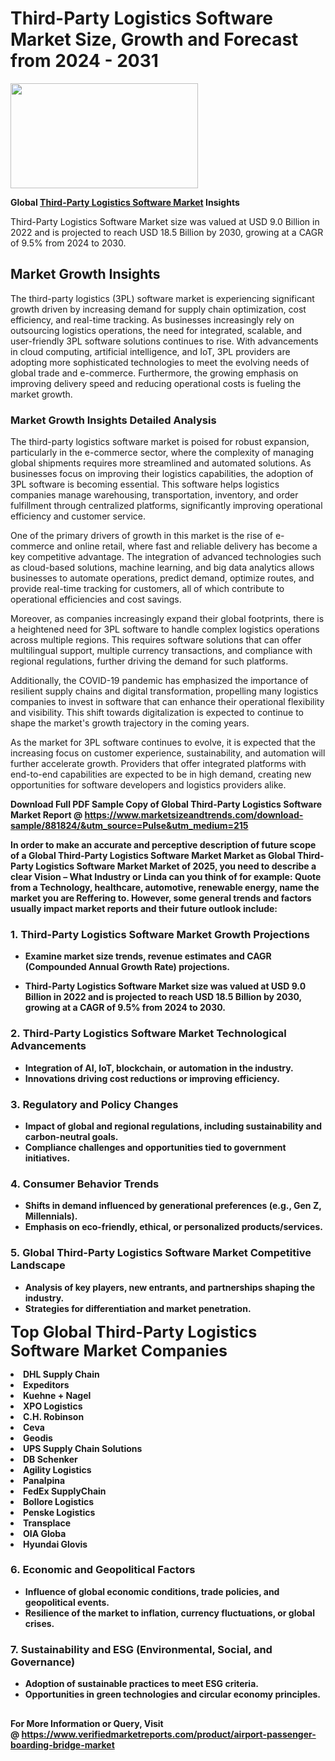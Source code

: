 <H1>Third-Party Logistics Software Market Size, Growth and Forecast from 2024 - 2031</H1><img class="aligncenter size-medium wp-image-584254" src="https://thirdeyenews.in/wp-content/uploads/2024/09/Global-Market-Research-300x168.jpeg" alt="" width="300" height="168" /><p><strong>Global&nbsp;<a href="https://www.marketsizeandtrends.com/download-sample/881824/&amp;utm_source=Pulse&amp;utm_medium=215">Third-Party Logistics Software Market</a> Insights</strong></p><p>Third-Party Logistics Software Market size was valued at USD 9.0 Billion in 2022 and is projected to reach USD 18.5 Billion by 2030, growing at a CAGR of 9.5% from 2024 to 2030.</p><p><h2>Market Growth Insights</h2> <p>The third-party logistics (3PL) software market is experiencing significant growth driven by increasing demand for supply chain optimization, cost efficiency, and real-time tracking. As businesses increasingly rely on outsourcing logistics operations, the need for integrated, scalable, and user-friendly 3PL software solutions continues to rise. With advancements in cloud computing, artificial intelligence, and IoT, 3PL providers are adopting more sophisticated technologies to meet the evolving needs of global trade and e-commerce. Furthermore, the growing emphasis on improving delivery speed and reducing operational costs is fueling the market growth.</p> <p><strong></strong></p> <h3>Market Growth Insights Detailed Analysis</h3> <p>The third-party logistics software market is poised for robust expansion, particularly in the e-commerce sector, where the complexity of managing global shipments requires more streamlined and automated solutions. As businesses focus on improving their logistics capabilities, the adoption of 3PL software is becoming essential. This software helps logistics companies manage warehousing, transportation, inventory, and order fulfillment through centralized platforms, significantly improving operational efficiency and customer service.</p> <p>One of the primary drivers of growth in this market is the rise of e-commerce and online retail, where fast and reliable delivery has become a key competitive advantage. The integration of advanced technologies such as cloud-based solutions, machine learning, and big data analytics allows businesses to automate operations, predict demand, optimize routes, and provide real-time tracking for customers, all of which contribute to operational efficiencies and cost savings.</p> <p>Moreover, as companies increasingly expand their global footprints, there is a heightened need for 3PL software to handle complex logistics operations across multiple regions. This requires software solutions that can offer multilingual support, multiple currency transactions, and compliance with regional regulations, further driving the demand for such platforms.</p> <p>Additionally, the COVID-19 pandemic has emphasized the importance of resilient supply chains and digital transformation, propelling many logistics companies to invest in software that can enhance their operational flexibility and visibility. This shift towards digitalization is expected to continue to shape the market's growth trajectory in the coming years.</p> <p>As the market for 3PL software continues to evolve, it is expected that the increasing focus on customer experience, sustainability, and automation will further accelerate growth. Providers that offer integrated platforms with end-to-end capabilities are expected to be in high demand, creating new opportunities for software developers and logistics providers alike.</p> <p><strong></p><p><span class=""><strong>Download Full PDF Sample Copy of Global Third-Party Logistics Software Market Report</strong> @ <a href="https://www.marketsizeandtrends.com/download-sample/881824/&amp;utm_source=Pulse&amp;utm_medium=215" target="_blank">https://www.marketsizeandtrends.com/download-sample/881824/&amp;utm_source=Pulse&amp;utm_medium=215</a></span></p><p>In order to make an accurate and perceptive description of future scope of a Global&nbsp;Third-Party Logistics Software Market Market as Global&nbsp;Third-Party Logistics Software Market Market of 2025, you need to describe a clear Vision &ndash; What Industry or Linda can you think of for example: Quote from a Technology, healthcare, automotive, renewable energy, name the market you are Reffering to. However, some general trends and factors usually impact market reports and their future outlook include:</p><h3>1.&nbsp;<strong>Third-Party Logistics Software Market Growth Projections</strong></h3><ul><li>Examine market size trends, revenue estimates and CAGR (Compounded Annual Growth Rate) projections.</li><li><p>Third-Party Logistics Software Market size was valued at USD 9.0 Billion in 2022 and is projected to reach USD 18.5 Billion by 2030, growing at a CAGR of 9.5% from 2024 to 2030.</p></li></ul><h3>2.&nbsp;<strong>Third-Party Logistics Software Market Technological Advancements</strong></h3><ul><li>Integration of AI, IoT, blockchain, or automation in the industry.</li><li>Innovations driving cost reductions or improving efficiency.</li></ul><h3>3.&nbsp;<strong>Regulatory and Policy Changes</strong></h3><ul><li>Impact of global and regional regulations, including sustainability and carbon-neutral goals.</li><li>Compliance challenges and opportunities tied to government initiatives.</li></ul><h3>4.&nbsp;<strong>Consumer Behavior Trends</strong></h3><ul><li>Shifts in demand influenced by generational preferences (e.g., Gen Z, Millennials).</li><li>Emphasis on eco-friendly, ethical, or personalized products/services.</li></ul><h3>5.&nbsp;<strong>Global Third-Party Logistics Software Market Competitive Landscape</strong></h3><ul><li>Analysis of key players, new entrants, and partnerships shaping the industry.</li><li>Strategies for differentiation and market penetration.</li></ul><p data-pm-slice="1 1 []"><span style="color: inherit; font-family: inherit; font-size: 25px;">Top Global Third-Party Logistics Software Market Companies</span></p><div class="" data-test-id=""><p><li>DHL Supply Chain</li><li> Expeditors</li><li> Kuehne + Nagel</li><li> XPO Logistics</li><li> C.H. Robinson</li><li> Ceva</li><li> Geodis</li><li> UPS Supply Chain Solutions</li><li> DB Schenker</li><li> Agility Logistics</li><li> Panalpina</li><li> FedEx SupplyChain</li><li> Bollore Logistics</li><li> Penske Logistics</li><li> Transplace</li><li> OIA Globa</li><li> Hyundai Glovis</li></p></div><h3>6.&nbsp;<strong>Economic and Geopolitical Factors</strong></h3><ul><li>Influence of global economic conditions, trade policies, and geopolitical events.</li><li>Resilience of the market to inflation, currency fluctuations, or global crises.</li></ul><h3>7.&nbsp;<strong>Sustainability and ESG (Environmental, Social, and Governance)</strong></h3><ul><li>Adoption of sustainable practices to meet ESG criteria.</li><li>Opportunities in green technologies and circular economy principles.</li></ul><h2><strong style="font-size: 14px;">For More Information or Query, Visit @&nbsp;</strong><a style="background-color: #ffffff; font-size: 14px;" href="https://www.marketsizeandtrends.com/report/third-party-logistics-software-market/" target="_blank">https://www.verifiedmarketreports.com/product/airport-passenger-boarding-bridge-market</a></h2>
